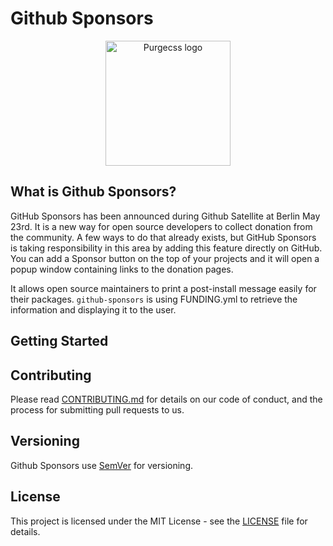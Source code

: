 # Github Sponsors

<p align="center">
	<img src="https://github.githubassets.com/images/modules/site/sponsors/logo-mona.svg" height="200" width="200" alt="Purgecss logo"/>
</p>

## What is Github Sponsors?

GitHub Sponsors has been announced during Github Satellite at Berlin May 23rd. It is a new way for open source developers to collect donation from the community.
A few ways to do that already exists, but GitHub Sponsors is taking responsibility in this area by adding this feature directly on GitHub.
You can add a Sponsor button on the top of your projects and it will open a popup window containing links to the donation pages.

It allows open source maintainers to print a post-install message easily for their packages. `github-sponsors` is using FUNDING.yml to retrieve the information and displaying it to the user.


## Getting Started



## Contributing

Please read [CONTRIBUTING.md](./CONTRIBUTING.md) for details on our code of
conduct, and the process for submitting pull requests to us.

## Versioning

Github Sponsors use [SemVer](http://semver.org/) for versioning.

## License

This project is licensed under the MIT License - see the [LICENSE](LICENSE) file
for details.
